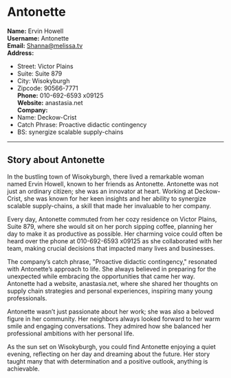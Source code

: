# Antonette

**Name:** Ervin Howell  
**Username:** Antonette  
**Email:** Shanna@melissa.tv  
**Address:**  
  - Street: Victor Plains  
  - Suite: Suite 879  
  - City: Wisokyburgh  
  - Zipcode: 90566-7771  
**Phone:** 010-692-6593 x09125  
**Website:** anastasia.net  
**Company:**  
  - Name: Deckow-Crist  
  - Catch Phrase: Proactive didactic contingency  
  - BS: synergize scalable supply-chains  

---
## Story about Antonette

In the bustling town of Wisokyburgh, there lived a remarkable woman named Ervin Howell, known to her friends as Antonette. Antonette was not just an ordinary citizen; she was an innovator at heart. Working at Deckow-Crist, she was known for her keen insights and her ability to synergize scalable supply-chains, a skill that made her invaluable to her company.

Every day, Antonette commuted from her cozy residence on Victor Plains, Suite 879, where she would sit on her porch sipping coffee, planning her day to make it as productive as possible. Her charming voice could often be heard over the phone at 010-692-6593 x09125 as she collaborated with her team, making crucial decisions that impacted many lives and businesses.

The company’s catch phrase, "Proactive didactic contingency," resonated with Antonette’s approach to life. She always believed in preparing for the unexpected while embracing the opportunities that came her way. Antonette had a website, anastasia.net, where she shared her thoughts on supply chain strategies and personal experiences, inspiring many young professionals.

Antonette wasn’t just passionate about her work; she was also a beloved figure in her community. Her neighbors always looked forward to her warm smile and engaging conversations. They admired how she balanced her professional ambitions with her personal life.

As the sun set on Wisokyburgh, you could find Antonette enjoying a quiet evening, reflecting on her day and dreaming about the future. Her story taught many that with determination and a positive outlook, anything is achievable.